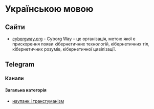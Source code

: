 # Українською мовою

## Сайти

- [cyborgway.org](https://cyborgway.org) - Cyborg Way – це організація, метою якої є прискорення появи кібернетичних технологій, кібернетичних тіл, кібернетичних розумів, кібернетичної цивілізації.

## Telegram

### Канали

#### Загальна категорія

- [наупанк і трансгуманізм](https://t.me/regular_patty)
